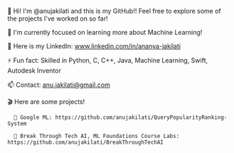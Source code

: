 👋 Hi! I'm @anujakilati and this is my GitHub!! Feel free to explore some of the projects I've worked on so far!

🌱 I'm currently focused on learning more about Machine Learning!  

🔗 Here is my LinkedIn: www.linkedin.com/in/ananya-jakilati

⚡ Fun fact: Skilled in Python, C, C++, Java, Machine Learning, Swift, Autodesk Inventor

📫 Contact: anu.jakilati@gmail.com

🎬 Here are some projects!

      📗 Google ML: https://github.com/anujakilati/QueryPopularityRanking-System

      📙 Break Through Tech AI, ML Foundations Course Labs: https://github.com/anujakilati/BreakThroughTechAI

